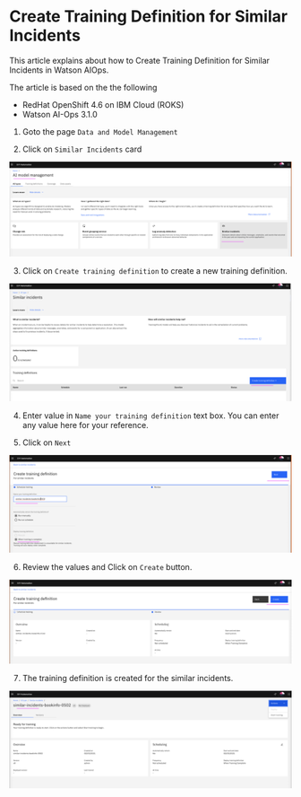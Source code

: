 # Create Training Definition for Similar Incidents

This article explains about how to Create Training Definition for Similar Incidents in Watson AIOps.

The article is based on the the following

- RedHat OpenShift 4.6 on IBM Cloud (ROKS)
- Watson AI-Ops 3.1.0


1. Goto the page `Data and Model Management`

2. Click on `Similar Incidents` card

<img src="images/image-1.png">

3. Click on `Create training definition`  to create a new training definition.

<img src="images/image-2.png">

4. Enter value in `Name your training definition` text box. You can enter any value here for your reference.

5. Click on `Next`

<img src="images/image-3.png">

6. Review the values and Click on `Create` button.

<img src="images/image-4.png">

7. The training definition is created for the similar incidents.

<img src="images/image-5.png">
